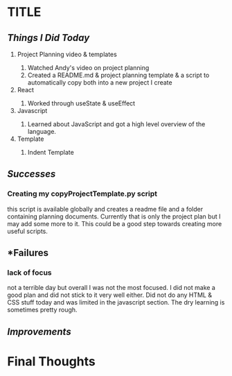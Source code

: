 # **TITLE**

## _Things I Did Today_

<ol>
<li>Project Planning video & templates</li>
    <ol>
    <li>Watched Andy's video on project planning</li>
    <li>Created a README.md & project planning template & a script to automatically copy both into a new project I create</li>
    </ol>
<li>React</li>
    <ol>
    <li>Worked through useState & useEffect</li>
    </ol>
<li>Javascript</li>
    <ol>
    <li>Learned about JavaScript and got a high level overview of the language.</li>
    </ol>
<li>Template</li>
    <ol>
    <li>Indent Template</li>
    </ol>
</ol>

## _Successes_

### Creating my copyProjectTemplate.py script

this script is available globally and creates a readme file and a folder containing planning documents. Currently that is only the project plan but I may add some more to it. This could be a good step towards creating more useful scripts.

## \*Failures

### lack of focus

not a terrible day but overall I was not the most focused. I did not make a good plan and did not stick to it very well either. Did not do any HTML & CSS stuff today and was limited in the javascript section. The dry learning is sometimes pretty rough.

## _Improvements_

# Final Thoughts
